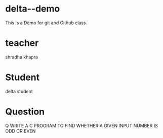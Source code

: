 # delta--demo
This is a Demo for git and Github class.

# teacher
shradha khapra

# Student
delta student
# Question
Q WRITE A C PROGRAM TO FIND WHETHER A GIVEN INPUT NUMBER IS ODD OR EVEN
